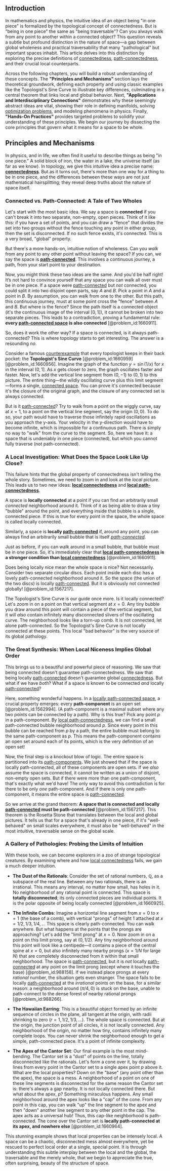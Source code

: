 ## Introduction
In mathematics and physics, the intuitive idea of an object being "in one piece" is formalized by the topological concept of connectedness. But is "being in one piece" the same as "being traversable"? Can you always walk from any point to another within a connected object? This question reveals a subtle but profound distinction in the nature of space—a gap between global wholeness and practical traversability that many "pathological" but important spaces inhabit. This article delves into this distinction by exploring the precise definitions of [connectedness](@article_id:141572), [path-connectedness](@article_id:142201), and their crucial local counterparts.

Across the following chapters, you will build a robust understanding of these concepts. The **"Principles and Mechanisms"** section lays the theoretical groundwork, defining each property and using classic examples like the Topologist's Sine Curve to illustrate key differences, culminating in a central theorem that links local and global behavior. Next, **"Applications and Interdisciplinary Connections"** demonstrates why these seemingly abstract ideas are vital, showing their role in defining manifolds, solving [optimization problems](@article_id:142245), and modeling phenomena in physics. Finally, **"Hands-On Practices"** provides targeted problems to solidify your understanding of these principles. We begin our journey by dissecting the core principles that govern what it means for a space to be whole.

## Principles and Mechanisms

In physics, and in life, we often find it useful to describe things as being "in one piece." A solid block of iron, the water in a lake, the universe itself (as far as we know). In topology, we give this intuitive idea a precise name: **[connectedness](@article_id:141572)**. But as it turns out, there's more than one way for a thing to be in one piece, and the differences between these ways are not just mathematical hairsplitting; they reveal deep truths about the nature of space itself.

### Connected vs. Path-Connected: A Tale of Two Wholes

Let's start with the most basic idea. We say a space is **connected** if you can't break it into two separate, non-empty, open pieces. Think of it like this: if you have a set of points, and you can draw a "fence" that divides the set into two groups without the fence touching any point in either group, then the set is disconnected. If no such fence exists, it's connected. This is a very broad, "global" property.

But there's a more hands-on, intuitive notion of wholeness. Can you *walk* from any point to any other point without leaving the space? If you can, we say the space is **[path-connected](@article_id:148210)**. This involves a continuous journey, a path, from your start point to your destination.

Now, you might think these two ideas are the same. And you'd be half right! It’s not hard to convince yourself that any space you can walk all over must be in one piece. If a space were [path-connected](@article_id:148210) but *not* connected, you could split it into two disjoint open parts, say $A$ and $B$. Pick a point in $A$ and a point in $B$. By assumption, you can walk from one to the other. But this path, this continuous journey, must at some point cross the "fence" between $A$ and $B$. But where is the fence? Since the path itself is a connected object (it's the continuous image of the interval $[0,1]$), it cannot be broken into two separate pieces. This leads to a contradiction, proving a fundamental rule: **every [path-connected space](@article_id:155934) is also connected** [@problem_id:1660911].

So, does it work the other way? If a space is connected, is it always path-connected? This is where topology starts to get interesting. The answer is a resounding *no*.

Consider a famous [counterexample](@article_id:148166) that every topologist keeps in their back pocket: the **Topologist's Sine Curve** [@problem_id:1660959] [@problem_id:1660956]. Imagine the graph of the function $y = \sin(1/x)$ for $x$ in the interval $(0, 1]$. As $x$ gets closer to zero, the graph oscillates faster and faster. Now, let's add the vertical line segment from $(0, -1)$ to $(0, 1)$ to this picture. The entire thing—the wildly oscillating curve plus this limit segment—forms a single, [connected space](@article_id:152650). You can prove it's connected because it's the closure of the original graph, and the closure of any connected set is always connected.

But is it [path-connected](@article_id:148210)? Try to walk from a point on the wiggly curve, say at $x = 1$, to a point on the vertical line segment, say the origin $(0,0)$. To do so, your path would have to traverse those infinitely rapid oscillations as you approach the y-axis. Your velocity in the y-direction would have to become infinite, which is impossible for a continuous path. There is simply no way to "walk" from the curve to the segment. So, here we have it: a space that is undeniably in one piece (connected), but which you cannot fully traverse (not path-connected).

### A Local Investigation: What Does the Space Look Like Up Close?

This failure hints that the global property of connectedness isn't telling the whole story. Sometimes, we need to zoom in and look at the *local* picture. This leads us to two new ideas: **[local connectedness](@article_id:152119)** and **[local path-connectedness](@article_id:155022)**.

A space is **locally connected** at a point if you can find an arbitrarily small *connected* neighborhood around it. Think of it as being able to draw a tiny "bubble" around the point, and everything inside that bubble is a single, connected piece. If this is true for every point in the space, the whole space is called locally connected.

Similarly, a space is **locally [path-connected](@article_id:148210)** if, around any point, you can always find an arbitrarily small bubble that is itself *[path-connected](@article_id:148210)*.

Just as before, if you can walk around in a small bubble, that bubble must be in one piece. So, it's immediately clear that **[local path-connectedness](@article_id:155022) is a stronger condition than [local connectedness](@article_id:152119)** [@problem_id:1660911].

Does being locally nice mean the whole space is nice? Not necessarily. Consider two separate circular discs. Each point inside each disc has a lovely path-connected neighborhood around it. So the space (the union of the two discs) is locally [path-connected](@article_id:148210). But it is obviously not connected globally! [@problem_id:1567217].

The Topologist's Sine Curve is our guide once more. Is it locally connected? Let's zoom in on a point on that vertical segment at $x=0$. Any tiny bubble you draw around this point will contain a piece of the vertical segment, but it will *also* contain infinitely many disconnected slivers of the oscillating curve. The neighborhood looks like a torn-up comb. It is not connected, let alone path-connected. So the Topologist's Sine Curve is not locally connected at these points. This local "bad behavior" is the very source of its global pathology.

### The Great Synthesis: When Local Niceness Implies Global Order

This brings us to a beautiful and powerful piece of reasoning. We saw that being connected doesn't guarantee path-connectedness. We saw that being locally [path-connected](@article_id:148210) doesn't guarantee global [connectedness](@article_id:141572). But what if we have *both*? What if a space is known to be connected *and* locally [path-connected](@article_id:148210)?

Here, something wonderful happens. In a [locally path-connected space](@article_id:155296), a crucial property emerges: every **path-component** is an open set [@problem_id:1562994]. (A path-component is a maximal subset where any two points can be connected by a path). Why is this true? Pick any point $p$ in a path-component. By [local path-connectedness](@article_id:155022), we can find a small path-connected bubble neighborhood around $p$. Since every point in this bubble can be reached from $p$ by a path, the entire bubble must belong to the same path-component as $p$. This means the path-component contains an open set around each of its points, which is the very definition of an open set!

Now, the final step is a knockout blow of logic. The entire space is partitioned into its [path-components](@article_id:145211). We just showed that if the space is locally path-connected, all of these components are open sets. If we *also* assume the space is connected, it cannot be written as a union of disjoint, non-empty open sets. But if there were more than one path-component, that's exactly what we'd have! The only way to avoid this contradiction is for there to be only *one* path-component. And if there is only one path-component, it means the entire space is [path-connected](@article_id:148210).

So we arrive at the grand theorem: **A space that is connected and locally [path-connected](@article_id:148210) must be path-connected** [@problem_id:1567217]. This theorem is the Rosetta Stone that translates between the local and global pictures. It tells us that for a space that's already in one piece, if it's "well-behaved" on small scales everywhere, it must also be "well-behaved" in the most intuitive, traversable sense on the global scale.

### A Gallery of Pathologies: Probing the Limits of Intuition

With these tools, we can become explorers in a zoo of strange topological creatures. By examining where and how [local connectedness](@article_id:152119) fails, we gain a much deeper intuition.

-   **The Dust of the Rationals**: Consider the set of rational numbers, $\mathbb{Q}$, as a subspace of the real line. Between any two rationals, there is an irrational. This means any interval, no matter how small, has holes in it. No neighborhood of any rational point is connected. This space is **totally disconnected**; its only connected pieces are individual points. It is the polar opposite of being locally connected [@problem_id:1660925].

-   **The Infinite Combs**: Imagine a horizontal line segment from $x=0$ to $x=1$ (the base of a comb), with vertical "prongs" of height 1 attached at $x=1/2, 1/3, 1/4, \dots$ This space is clearly path-connected. You can walk anywhere. But what happens at the points that the prongs are approaching? Let's add the "limit prong" at $x=0$. Now zoom in on a point on this limit prong, say at $(0, 1/2)$. Any tiny neighborhood around this point will look like a centipede—it contains a piece of the central spine at $x=0$, but also infinitely many nearby prongs ($x=1/N$ for large $N$) that are completely disconnected from it within that small neighborhood. The space is [path-connected](@article_id:148210), but it is *not* locally [path-connected](@article_id:148210) at any point on the limit prong (except where it touches the base) [@problem_id:988158]. If we instead place prongs at every *rational* number, the situation gets even stranger. The space fails to be locally [path-connected](@article_id:148210) at the *irrational* points on the base, for a similar reason: a neighborhood around $(\pi/4, 0)$ is stuck on the base, unable to path-connect to the dense forest of nearby rational prongs [@problem_id:988266].

-   **The Hawaiian Earring**: This is a beautiful object formed by an infinite sequence of circles in the plane, all tangent at the origin, with radii shrinking to zero ($r=1, 1/2, 1/3, \dots$). The whole space is connected. But at the origin, the junction point of all circles, it is not locally connected. Any neighborhood of the origin, no matter how tiny, contains infinitely many complete loops. You can never shrink the neighborhood enough to get a simple, path-connected piece. It's a point of infinite complexity.

-   **The Apex of the Cantor Set**: Our final example is the most mind-bending. The Cantor set is a "dust" of points on the line, totally disconnected like the rationals. Let's form a cone over it, by drawing lines from every point in the Cantor set to a single apex point $p$ above it. What are the local properties? Down on the "base" (any point other than the apex), the space is a mess. A neighborhood of a point on one of these line segments is disconnected for the same reason the Cantor set is: there's always a gap nearby. It is not locally connected there. But what about the apex, $p$? Something miraculous happens. Any small neighborhood around the apex looks like a "cap" of the cone. From any point in this cap, you can walk "up" the line segment to the apex and then "down" another line segment to any other point in the cap. The apex acts as a universal hub! Thus, this cap-like neighborhood is path-connected. The cone over the Cantor set is **locally path-connected at its apex, and nowhere else** [@problem_id:1660964].

This stunning example shows that local properties can be intensely local. A space can be a chaotic, disconnected mess almost everywhere, yet be rescued to perfect local order at a single, special point. It is through understanding this subtle interplay between the local and the global, the traversable and the merely whole, that we begin to appreciate the true, often surprising, beauty of the structure of space.